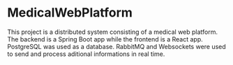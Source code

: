# MedicalWebPlatform

This project is a distributed system consisting of a medical web platform. The backend is a Spring Boot app while the frontend is a React app. PostgreSQL was used as a database. RabbitMQ and Websockets were used to send and process aditional informations in real time.